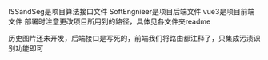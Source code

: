 ISSandSeg是项目算法接口文件
SoftEngnieer是项目后端文件
vue3是项目前端文件
部署时注意更改项目所用到的路径，具体见各文件夹readme

历史图片还未开发，后端接口是写死的，前端我们将路由都注释了，只集成污渍识别功能即可